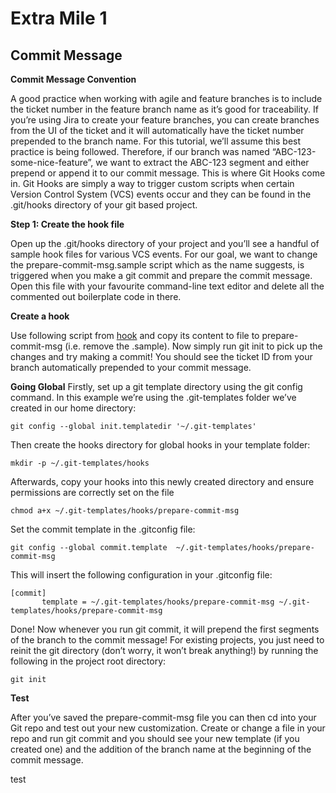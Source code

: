 # Extra Mile 1
## Commit Message
**Commit Message Convention**

A good practice when working with agile and feature branches is to include the ticket number in the feature branch name as it’s good for traceability. If you’re using Jira to create your feature branches, you can create branches from the UI of the ticket and it will automatically have the ticket number prepended to the branch name. For this tutorial, we’ll assume this best practice is being followed. Therefore, if our branch was named “ABC-123-some-nice-feature”, we want to extract the ABC-123 segment and either prepend or append it to our commit message. This is where Git Hooks come in. Git Hooks are simply a way to trigger custom scripts when certain Version Control System (VCS) events occur and they can be found in the .git/hooks directory of your git based project.

**Step 1: Create the hook file**

Open up the .git/hooks directory of your project and you’ll see a handful of sample hook files for various VCS events. For our goal, we want to change the prepare-commit-msg.sample script which as the name suggests, is triggered when you make a git commit and prepare the commit message. Open this file with your favourite command-line text editor and delete all the commented out boilerplate code in there.

**Create a hook** 

Use following script from [hook](https://github.com/olga1iubchenko/gitTask/blob/main/extraTask/hooks/prepare-commit-msg-example)  and copy its content to file to prepare-commit-msg (i.e. remove the .sample).
Now simply run git init to pick up the changes and try making a commit! You should see the ticket ID from your branch automatically prepended to your commit message.

**Going Global**
Firstly, set up a git template directory using the git config command. In this example we’re using the .git-templates folder we’ve created in our home directory:
```
git config --global init.templatedir '~/.git-templates'
```
Then create the hooks directory for global hooks in your template folder:
```
mkdir -p ~/.git-templates/hooks
```
Afterwards, copy your hooks into this newly created directory and ensure permissions are correctly set on the file
```
chmod a+x ~/.git-templates/hooks/prepare-commit-msg
```
Set the commit template in the .gitconfig file: 
```
git config --global commit.template  ~/.git-templates/hooks/prepare-commit-msg
```
This will insert the following configuration in your .gitconfig file:
```
[commit]
       template = ~/.git-templates/hooks/prepare-commit-msg ~/.git-templates/hooks/prepare-commit-msg
 ```
 Done! Now whenever you run git commit, it will prepend the first segments of the branch to the commit message! For existing projects, you just need to reinit the git directory (don’t worry, it won’t break anything!) by running the following in the project root directory:
 ```
 git init
 ```

**Test**

After you’ve saved the prepare-commit-msg file you can then cd into your Git repo and test out your new customization. Create or change a file in your repo and run git commit and you should see your new template (if you created one) and the addition of the branch name at the beginning of the commit message.

test
